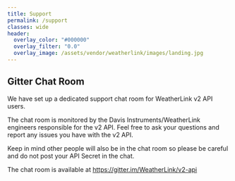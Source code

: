 ```yaml
---
title: Support
permalink: /support
classes: wide
header:
  overlay_color: "#000000"
  overlay_filter: "0.0"
  overlay_image: /assets/vendor/weatherlink/images/landing.jpg
---
```


<!--
# Support

## WeatherLink Developers Discord

We have created a WeatherLink Developers Discord to serve as a central location for API related chat and support with dedicated channels for each WeatherLink API. The Discord is monitored by the Davis Instruments/WeatherLink engineers responsible for the WeatherLink APIs. Feel free to ask your questions and report any issues you have.

You can join the WeatherLink Developers Discord at <a href="https://discord.gg/WCEdd2S4Ve">https://discord.gg/WCEdd2S4Ve</a>

## Gitter Chat Room

<div class="notice--warning">
<h4>Please Note:</h4>
<p>Gitter is quite limited in features and having to maintain multiple individual chat rooms for each API is a burden. For this reason we have created the WeatherLink Developers Discord mentioned above and it will be the new primary API support chat system. The Discord server has dedicated channels for each WeatherLink API making it a single location for all WeatherLink API support chat.</p>
<p>We are not closing the Gitter chat room yet, but we are asking that new questions and conversations take place on Discord.</p>
</div>

We have set up a dedicated support chat room for WeatherLink v2 API users.

The chat room is monitored by the Davis Instruments/WeatherLink engineers responsible for the v2 API. Feel free to ask your questions and report any issues you have with the v2 API.

Keep in mind other people will also be in the chat room so please be careful and do not post your API Secret in the chat.

The chat room is available at <a href="https://gitter.im/WeatherLink/v2-api">https://gitter.im/WeatherLink/v2-api</a>
-->
## Gitter Chat Room

We have set up a dedicated support chat room for WeatherLink v2 API users.

The chat room is monitored by the Davis Instruments/WeatherLink engineers responsible for the v2 API. Feel free to ask your questions and report any issues you have with the v2 API.

Keep in mind other people will also be in the chat room so please be careful and do not post your API Secret in the chat.

The chat room is available at <a href="https://gitter.im/WeatherLink/v2-api">https://gitter.im/WeatherLink/v2-api</a>
